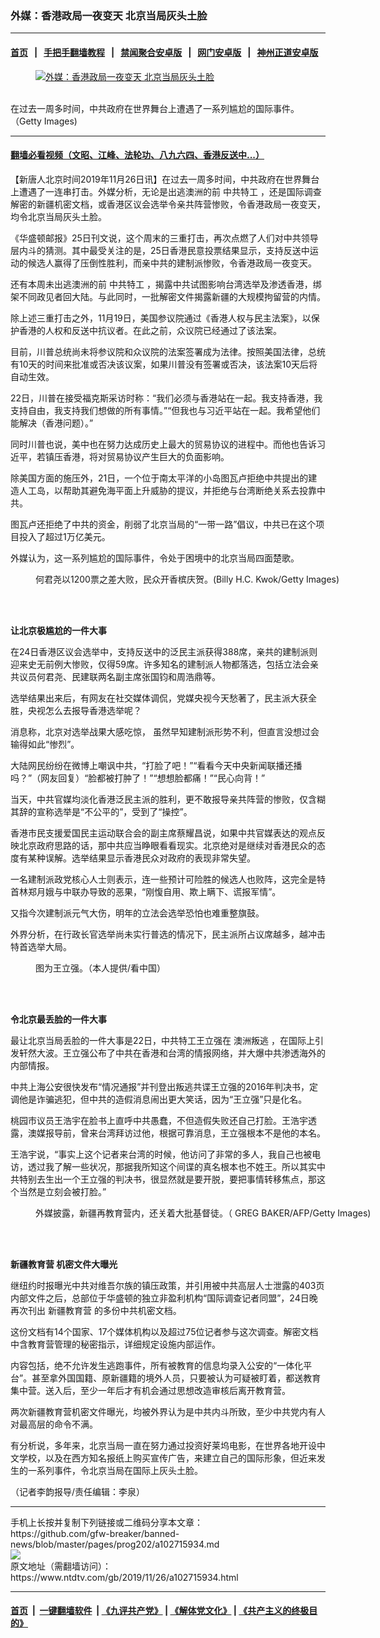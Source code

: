 ### 外媒：香港政局一夜变天 北京当局灰头土脸
------------------------

#### [首页](https://github.com/gfw-breaker/banned-news/blob/master/README.md) &nbsp;&nbsp;|&nbsp;&nbsp; [手把手翻墙教程](https://github.com/gfw-breaker/guides/wiki) &nbsp;&nbsp;|&nbsp;&nbsp; [禁闻聚合安卓版](https://github.com/gfw-breaker/bn-android) &nbsp;&nbsp;|&nbsp;&nbsp; [网门安卓版](https://github.com/oGate2/oGate) &nbsp;&nbsp;|&nbsp;&nbsp; [神州正道安卓版](https://github.com/SzzdOgate/update) 



<div><div class="featured_image">
 <a href="https://i.ntdtv.com/assets/uploads/2019/11/p8469321a972064339-799x450.jpg" target="_blank">
  <figure>
   <img alt="外媒：香港政局一夜变天 北京当局灰头土脸" src="https://i.ntdtv.com/assets/uploads/2019/11/p8469321a972064339-799x450-799x450.jpg"/>
  </figure><br/>
 </a>
 <span class="caption">
  在过去一周多时间，中共政府在世界舞台上遭遇了一系列尴尬的国际事件。（Getty Images)
 </span>
</div>
</div><hr/>

#### [翻墙必看视频（文昭、江峰、法轮功、八九六四、香港反送中...）](https://github.com/gfw-breaker/banned-news/blob/master/pages/links.md)

<div><div class="post_content" itemprop="articleBody">
 <p>
  【新唐人北京时间2019年11月26日讯】在过去一周多时间，中共政府在世界舞台上遭遇了一连串打击。外媒分析，无论是出逃澳洲的前
  <ok href="https://www.ntdtv.com/gb/中共特工.htm">
   中共特工
  </ok>
  ，还是国际调查解密的新疆机密文档，或香港区议会选举令亲共阵营惨败，令香港政局一夜变天，均令北京当局灰头土脸。
 </p>
 <p>
  《华盛顿邮报》25日刊文说，这个周末的三重打击，再次点燃了人们对中共领导层内斗的猜测。其中最受关注的是，25日香港民意投票结果显示，支持反送中运动的候选人赢得了压倒性胜利，而亲中共的建制派惨败，令香港政局一夜变天。
 </p>
 <p>
  还有本周未出逃澳洲的前
  <ok href="https://www.ntdtv.com/gb/中共特工.htm">
   中共特工
  </ok>
  ，揭露中共试图影响台湾选举及渗透香港，绑架不同政见者回大陆。与此同时，一批解密文件揭露新疆的大规模拘留营的内情。
 </p>
 <p>
  除上述三重打击之外，11月19日，美国参议院通过《香港人权与民主法案》，以保护香港的人权和反送中抗议者。在此之前，众议院已经通过了该法案。
 </p>
 <p>
  目前，川普总统尚未将参议院和众议院的法案签署成为法律。按照美国法律，总统有10天的时间来批准或否决该议案，如果川普没有签署或否决，该法案10天后将自动生效。
 </p>
 <p>
  22日，川普在接受福克斯采访时称：“我们必须与香港站在一起。我支持香港，我支持自由，我支持我们想做的所有事情。”“但我也与习近平站在一起。我希望他们能解决（香港问题）。”
 </p>
 <p>
  同时川普也说，美中也在努力达成历史上最大的贸易协议的进程中。而他也告诉习近平，若镇压香港，将对贸易协议产生巨大的负面影响。
 </p>
 <p>
  除美国方面的施压外，21日，一个位于南太平洋的小岛图瓦卢拒绝中共提出的建造人工岛，以帮助其避免海平面上升威胁的提议，并拒绝与台湾断绝关系去投靠中共。
 </p>
 <p>
  图瓦卢还拒绝了中共的资金，削弱了北京当局的“一带一路”倡议，中共已在这个项目投入了超过1万亿美元。
 </p>
 <p>
  外媒认为，这一系列尴尬的国际事件，令处于困境中的北京当局四面楚歌。
 </p>
 <figure class="wp-caption alignnone" id="attachment_102715944" style="width: 600px">
  <ok href="https://i.ntdtv.com/assets/uploads/2019/11/GettyImages-1184439523.jpg">
   <img alt="" class="size-medium wp-image-102715944" src="https://i.ntdtv.com/assets/uploads/2019/11/GettyImages-1184439523-600x338.jpg"/>
  </ok>
  <br/><figcaption class="wp-caption-text">
   何君尧以1200票之差大败，民众开香槟庆贺。(Billy H.C. Kwok/Getty Images)
  </figcaption><br/>
 </figure><br/>
 <p>
  <strong>
   让北京极尴尬的一件大事
  </strong>
 </p>
 <p>
  在24日香港区议会选举中，支持反送中的泛民主派获得388席，亲共的建制派则迎来史无前例大惨败，仅得59席。许多知名的建制派人物都落选，包括立法会亲共议员何君尧、民建联两名副主席张国钧和周浩鼎等。
 </p>
 <p>
  选举结果出来后，有网友在社交媒体调侃，党媒央视今天愁著了，民主派大获全胜，央视怎么去报导香港选举呢？
 </p>
 <p>
  消息称，北京对选举战果大感吃惊， 虽然早知建制派形势不利，但直言没想过会输得如此“惨烈”。
 </p>
 <p>
  大陆网民纷纷在微博上嘲讽中共，“打脸了吧！”“看看今天中央新闻联播还播吗？”（网友回复）“脸都被打肿了！”“想想脸都痛！”“民心向背！”
 </p>
 <p>
  当天，中共官媒均淡化香港泛民主派的胜利，更不敢报导亲共阵营的惨败，仅含糊其辞的宣称选举是“不公平的”，受到了“操控”。
 </p>
 <p>
  香港市民支援爱国民主运动联合会的副主席蔡耀昌说，如果中共官媒表达的观点反映北京政府思路的话，那中共应当睁眼看看现实。北京绝对是继续对香港民众的态度有某种误解。选举结果显示香港民众对政府的表现非常失望。
 </p>
 <p>
  一名建制派政党核心人士则表示，连一些预计可险胜的候选人也败阵，这完全是特首林郑月娥与中联办导致的恶果，“刚愎自用、欺上瞒下、谎报军情”。
 </p>
 <p>
  又指今次建制派元气大伤，明年的立法会选举恐怕也难重整旗鼓。
 </p>
 <p>
  外界分析，在行政长官选举尚未实行普选的情况下，民主派所占议席越多，越冲击特首选举大局。
 </p>
 <figure class="wp-caption alignnone" id="attachment_102715451" style="width: 600px">
  <ok href="https://i.ntdtv.com/assets/uploads/2019/11/2019-11-25-5ddbc816861a4-780x438-247139.jpg">
   <img alt="" class="size-medium wp-image-102715451" src="https://i.ntdtv.com/assets/uploads/2019/11/2019-11-25-5ddbc816861a4-780x438-247139-600x338.jpg"/>
  </ok>
  <br/><figcaption class="wp-caption-text">
   图为王立强。（本人提供/看中国）
  </figcaption><br/>
 </figure><br/>
 <p>
  <strong>
   令北京最丢脸的一件大事
  </strong>
 </p>
 <p>
  最让北京当局丢脸的一件大事是22日，中共特工王立强在
  <ok href="https://www.ntdtv.com/gb/澳洲叛逃.htm">
   澳洲叛逃
  </ok>
  ，在国际上引发轩然大波。王立强公布了中共在香港和台湾的情报网络，并大爆中共渗透海外的内部情报。
 </p>
 <p>
  中共上海公安很快发布“情况通报”并刊登出叛逃共谍王立强的2016年判决书，定调他是诈骗逃犯，但中共的造假消息闹出更大笑话，因为“王立强”只是化名。
 </p>
 <p>
  桃园市议员王浩宇在脸书上直呼中共愚蠢，不但造假失败还自己打脸。王浩宇透露，澳媒报导前，曾来台湾拜访过他，根据可靠消息，王立强根本不是他的本名。
 </p>
 <p>
  王浩宇说，“事实上这个记者来台湾的时候，他访问了非常的多人，我自己也被电访，透过我了解一些状况，那据我所知这个间谍的真名根本也不姓王。所以其实中共特别去生出一个王立强的判决书，很显然就是要开脱，要把事情转移焦点，那这个当然是立刻会被打脸。”
 </p>
 <figure class="wp-caption alignnone" id="attachment_102634545" style="width: 600px">
  <ok href="https://i.ntdtv.com/assets/uploads/2019/07/GettyImages-1152108732.jpg">
   <img alt="" class="size-medium wp-image-102634545" src="https://i.ntdtv.com/assets/uploads/2019/07/GettyImages-1152108732-600x338.jpg"/>
  </ok>
  <br/><figcaption class="wp-caption-text">
   外媒披露，新疆再教育营内，还关着大批基督徒。（ GREG BAKER/AFP/Getty Images)
  </figcaption><br/>
 </figure><br/>
 <p>
  <strong>
   <ok href="https://www.ntdtv.com/gb/新疆教育营.htm">
    新疆教育营
   </ok>
   机密文件大曝光
  </strong>
 </p>
 <p>
  继纽约时报曝光中共对维吾尔族的镇压政策，并引用被中共高层人士泄露的403页内部文件之后，总部位于华盛顿的独立非盈利机构“国际调查记者同盟”，24日晚再次刊出
  <ok href="https://www.ntdtv.com/gb/新疆教育营.htm">
   新疆教育营
  </ok>
  的多份中共机密文档。
 </p>
 <p>
  这份文档有14个国家、17个媒体机构以及超过75位记者参与这次调查。解密文档中含教育营管理的秘密指示，详细规定设施内部运作。
 </p>
 <p>
  内容包括，绝不允许发生逃跑事件，所有被教育的信息均录入公安的“一体化平台”。甚至拿外国国籍、原新疆籍的境外人员，只要被认为可疑被盯着，都送教育集中营。送入后，至少一年后才有机会通过思想改造审核后离开教育营。
 </p>
 <p>
  两次新疆教育营机密文件曝光，均被外界认为是中共内斗所致，至少中共党内有人对最高层的命令不满。
 </p>
 <p>
  有分析说，多年来，北京当局一直在努力通过投资好莱坞电影，在世界各地开设中文学校，以及在西方知名报纸上购买宣传广告，来建立自己的国际形象，但近来发生的一系列事件，令北京当局在国际上灰头土脸。
 </p>
 <p>
  （记者李韵报导/责任编辑：李泉）
 </p>
 <div class="single_ad">
 </div>
</div>
</div>
<hr/>
手机上长按并复制下列链接或二维码分享本文章：<br/>
https://github.com/gfw-breaker/banned-news/blob/master/pages/prog202/a102715934.md <br/>
<a href='https://github.com/gfw-breaker/banned-news/blob/master/pages/prog202/a102715934.md'><img src='https://github.com/gfw-breaker/banned-news/blob/master/pages/prog202/a102715934.md.png'/></a> <br/>
原文地址（需翻墙访问）：https://www.ntdtv.com/gb/2019/11/26/a102715934.html


------------------------
#### [首页](https://github.com/gfw-breaker/banned-news/blob/master/README.md) &nbsp;|&nbsp; [一键翻墙软件](https://github.com/gfw-breaker/nogfw/blob/master/README.md) &nbsp;| [《九评共产党》](https://github.com/gfw-breaker/9ping.md/blob/master/README.md#九评之一评共产党是什么) | [《解体党文化》](https://github.com/gfw-breaker/jtdwh.md/blob/master/README.md) | [《共产主义的终极目的》](https://github.com/gfw-breaker/gczydzjmd.md/blob/master/README.md)


<img src='http://gfw-breaker.win/banned-news/pages/prog202/a102715934.md' width='0px' height='0px'/>